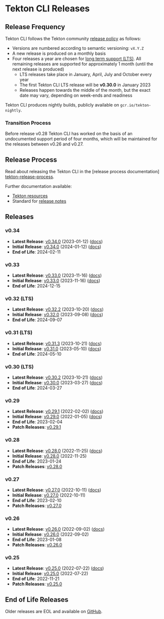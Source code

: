 # Tekton CLI Releases

## Release Frequency

Tekton CLI follows the Tekton community [release policy][release-policy]
as follows:

- Versions are numbered according to semantic versioning: `vX.Y.Z`
- A new release is produced on a monthly basis
- Four releases a year are chosen for [long term support (LTS)](https://github.com/tektoncd/community/blob/main/releases.md#support-policy).
  All remaining releases are supported for approximately 1 month (until the next
  release is produced)
    - LTS releases take place in January, April, July and October every year
    - The first Tekton CLI LTS release will be **v0.30.0** in January 2023
    - Releases happen towards the middle of the month, but the exact date may vary,
      depending on week-ends and readiness

Tekton CLI produces nightly builds, publicly available on
`gcr.io/tekton-nightly`. 

### Transition Process

Before release v0.28 Tekton CLI has worked on the basis of an undocumented
support period of four months, which will be maintained for the releases between
v0.26 and v0.27.

## Release Process

Read about releasing the Tekton CLI in the [release process documentation]
[tekton-release-process].

Further documentation available:

- [Tekton resources][tekton-releases-docs]
- Standard for [release notes][release-notes-standards]

## Releases

### v0.34

- **Latest Release**: [v0.34.0][v0-34-0] (2023-01-12) ([docs][v0-34-0-docs])
- **Initial Release**: [v0.34.0][v0-34-0] (2024-01-12) ([docs][v0-34-0-docs])
- **End of Life**: 2024-02-11

### v0.33

- **Latest Release**: [v0.33.0][v0-33-0] (2023-11-16) ([docs][v0-33-0-docs])
- **Initial Release**: [v0.33.0][v0-33-0] (2023-11-16) ([docs][v0-33-0-docs])
- **End of Life**: 2024-12-15

### v0.32 (LTS)

- **Latest Release**: [v0.32.2][v0-32-2] (2023-10-20) ([docs][v0-32-2-docs])
- **Initial Release**: [v0.32.0][v0-32-0] (2023-09-08) ([docs][v0-32-0-docs])
- **End of Life**: 2024-09-07

### v0.31 (LTS)

- **Latest Release**: [v0.31.3][v0-31-3] (2023-10-21) ([docs][v0-31-3-docs])
- **Initial Release**: [v0.31.0][v0-31-0] (2023-05-10) ([docs][v0-31-0-docs])
- **End of Life**: 2024-05-10

### v0.30 (LTS)

- **Latest Release**: [v0.30.2][v0-30-2] (2023-10-21) ([docs][v0-30-2-docs])
- **Initial Release**: [v0.30.0][v0-30-0] (2023-03-27) ([docs][v0-30-0-docs])
- **End of Life**: 2024-03-27

### v0.29

- **Latest Release**: [v0.29.1][v0-29-1] (2022-02-02) ([docs][v0-29-1-docs])
- **Initial Release**: [v0.29.0][v0-29-0] (2022-01-05) ([docs][v0-29-0-docs])
- **End of Life**: 2023-02-04
- **Patch Releases**: [v0.29.1][v0-29-1]

### v0.28

- **Latest Release**: [v0.28.0][v0-28-0] (2022-11-25) ([docs][v0-28-0-docs])
- **Initial Release**: [v0.28.0][v0-28-0] (2022-11-25)
- **End of Life**: 2023-01-24
- **Patch Releases**: [v0.28.0][v0-28-0]

### v0.27

- **Latest Release**: [v0.27.0][v0-27-0] (2022-10-11) ([docs][v0-27-0-docs])
- **Initial Release**: [v0.27.0][v0-27-0] (2022-10-11)
- **End of Life**: 2023-02-10
- **Patch Releases**: [v0.27.0][v0-27-0]

### v0.26

- **Latest Release**: [v0.26.0][v0-26-0] (2022-09-02) ([docs][v0-26-0-docs])
- **Initial Release**: [v0.26.0][v0-26-0] (2022-09-02)
- **End of Life**: 2023-01-08
- **Patch Releases**: [v0.26.0][v0-26-0]

### v0.25

- **Latest Release**: [v0.25.0][v0-25-0] (2022-07-22) ([docs][v0-25-0-docs])
- **Initial Release**: [v0.25.0][v0-25-0] (2022-07-22)
- **End of Life**: 2022-11-21
- **Patch Releases**: [v0.25.0][v0-25-0]

## End of Life Releases

Older releases are EOL and available on [GitHub][tekton-cli-releases].


[release-policy]: https://github.com/tektoncd/community/blob/main/releases.md
[tekton-chains]: https://github.com/tektoncd/chains
[tekton-cli-releases]: https://github.com/tektoncd/cli/releases
[tekton-releases-docs]: tekton/README.md
[release-notes-standards]:
    https://github.com/tektoncd/community/blob/main/standards.md#release-notes
[tekton-release-process]: RELEASE_PROCESS.md

[v0-34-0]: https://github.com/tektoncd/cli/releases/tag/v0.34.0
[v0-33-0]: https://github.com/tektoncd/cli/releases/tag/v0.33.0
[v0-32-2]: https://github.com/tektoncd/cli/releases/tag/v0.32.2
[v0-32-0]: https://github.com/tektoncd/cli/releases/tag/v0.32.0
[v0-31-3]: https://github.com/tektoncd/cli/releases/tag/v0.31.3
[v0-31-0]: https://github.com/tektoncd/cli/releases/tag/v0.31.0
[v0-30-2]: https://github.com/tektoncd/cli/releases/tag/v0.30.2
[v0-30-0]: https://github.com/tektoncd/cli/releases/tag/v0.30.0
[v0-29-1]: https://github.com/tektoncd/cli/releases/tag/v0.29.1
[v0-29-0]: https://github.com/tektoncd/cli/releases/tag/v0.29.0
[v0-28-0]: https://github.com/tektoncd/cli/releases/tag/v0.28.0
[v0-27-0]: https://github.com/tektoncd/cli/releases/tag/v0.27.0
[v0-26-0]: https://github.com/tektoncd/cli/releases/tag/v0.26.0
[v0-25-0]: https://github.com/tektoncd/cli/releases/tag/v0.25.0

[v0-34-0-docs]: https://github.com/tektoncd/cli/tree/v0.34.0/docs
[v0-33-0-docs]: https://github.com/tektoncd/cli/tree/v0.33.0/docs
[v0-32-2-docs]: https://github.com/tektoncd/cli/tree/v0.32.2/docs
[v0-32-0-docs]: https://github.com/tektoncd/cli/tree/v0.32.0/docs
[v0-31-3-docs]: https://github.com/tektoncd/cli/tree/v0.31.3/docs
[v0-31-0-docs]: https://github.com/tektoncd/cli/tree/v0.31.0/docs
[v0-30-2-docs]: https://github.com/tektoncd/cli/tree/v0.30.2/docs
[v0-30-0-docs]: https://github.com/tektoncd/cli/tree/v0.30.0/docs
[v0-29-1-docs]: https://github.com/tektoncd/cli/tree/v0.29.1/docs
[v0-29-0-docs]: https://github.com/tektoncd/cli/tree/v0.29.0/docs
[v0-28-0-docs]: https://github.com/tektoncd/cli/tree/v0.28.0/docs
[v0-27-0-docs]: https://github.com/tektoncd/cli/tree/v0.27.0/docs
[v0-26-0-docs]: https://github.com/tektoncd/cli/tree/v0.26.0/docs
[v0-25-0-docs]: https://github.com/tektoncd/cli/tree/v0.25.0/docs
